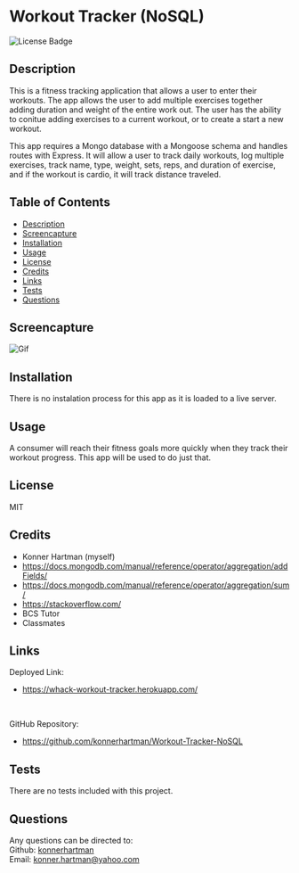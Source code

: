 # Workout Tracker (NoSQL)
  ![License Badge](https://img.shields.io/badge/License-MIT-green.svg)    

  ## Description
  This is a fitness tracking application that allows a user to enter their workouts. The app allows the user to add multiple exercises together adding duration and weight of the entire work out. The user has the ability to conitue adding exercises to a current workout, or to create a start a new workout.

  This app requires a Mongo database with a Mongoose schema and handles routes with Express. It will allow a user to track daily workouts, log multiple exercises, track name, type, weight, sets, reps, and duration of exercise, and if the workout is cardio, it will track distance traveled.

  ## Table of Contents
  - [Description](#)
  - [Screencapture](#screencapture)
  - [Installation](#installation)
  - [Usage](#usage)
  - [License](#license)
  - [Credits](#credits)
  - [Links](#links)
  - [Tests](#tests)
  - [Questions](#questions)

  ## Screencapture
  ![Gif](./public/assets/Fitness-Tracker.gif)

  ## Installation
  There is no instalation process for this app as it is loaded to a live server.

  ## Usage
  A consumer will reach their fitness goals more quickly when they track their workout progress. This app will be used to do just that. 

  ## License
  MIT

  ## Credits
  * Konner Hartman (myself)
  * https://docs.mongodb.com/manual/reference/operator/aggregation/addFields/
  * https://docs.mongodb.com/manual/reference/operator/aggregation/sum/
  * https://stackoverflow.com/
  * BCS Tutor
  * Classmates

  ## Links
  Deployed Link:
  </br>
  * https://whack-workout-tracker.herokuapp.com/
  </br>

  GitHub Repository:
  </br>
  * https://github.com/konnerhartman/Workout-Tracker-NoSQL

  ## Tests
  There are no tests included with this project.

  ## Questions
  Any questions can be directed to:
  <br/>
  Github: [konnerhartman](https://github.com/konnerhartman)
  <br/>
  Email: konner.hartman@yahoo.com